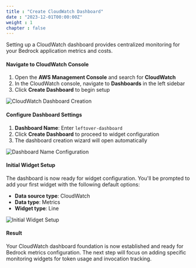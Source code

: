 ```yaml
---
title : "Create CloudWatch Dashboard"
date : "2023-12-01T00:00:00Z"
weight : 1
chapter : false
---
```


Setting up a CloudWatch dashboard provides centralized monitoring for your Bedrock application metrics and costs.

#### Navigate to CloudWatch Console

1. Open the **AWS Management Console** and search for **CloudWatch**
2. In the CloudWatch console, navigate to **Dashboards** in the left sidebar
3. Click **Create Dashboard** to begin setup

![CloudWatch Dashboard Creation](/images/11/11-1.png?featherlight=false&width=90pc)

#### Configure Dashboard Settings

1. **Dashboard Name**: Enter `leftover-dashboard`
2. Click **Create Dashboard** to proceed to widget configuration
3. The dashboard creation wizard will open automatically

![Dashboard Name Configuration](/images/11/11-2.png?featherlight=false&width=90pc)

#### Initial Widget Setup

The dashboard is now ready for widget configuration. You'll be prompted to add your first widget with the following default options:

- **Data source type**: CloudWatch
- **Data type**: Metrics  
- **Widget type**: Line

![Initial Widget Setup](/images/11/11-3.png?featherlight=false&width=90pc)

#### Result

Your CloudWatch dashboard foundation is now established and ready for Bedrock metrics configuration. The next step will focus on adding specific monitoring widgets for token usage and invocation tracking.